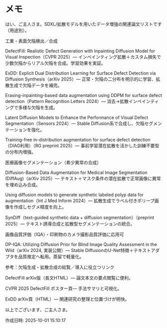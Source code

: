 # メモ

はい、ご主人さま。SDXL/拡散モデルを用いたデータ増強の関連論文リストです（用途別）。

工業・表面欠陥検出／合成

DefectFill: Realistic Defect Generation with Inpainting Diffusion Model for Visual Inspection（CVPR 2025）— インペインティング拡散＋カスタム損失で少数欠陥からリアル欠陥を合成。学習効果を実証。 

ExDD: Explicit Dual Distribution Learning for Surface Defect Detection via Diffusion Synthesis（arXiv 2025）— 正常・欠陥の二分布を明示的に学習、拡散生成で欠陥データを補完。 

Erasing-inpainting-based data augmentation using DDPM for surface defect detection（Pattern Recognition Letters 2024）— 消去→拡散インペインティングで多様な欠陥を生成。 

Latent Diffusion Models to Enhance the Performance of Visual Defect Segmentation（Sensors 2024）— Stable Diffusion系で合成し、欠陥セグメンテーションを強化。 

Training-free in-distribution augmentation for surface defect detection（DIAG利用）（RG preprint 2025）— 事前学習潜在拡散を活かした訓練不要型の分布内増強。 


医療画像セグメンテーション（希少異常の合成）

Diffusion-Based Data Augmentation for Medical Image Segmentation (DiffAug)（arXiv 2025）— テキスト＋マスク条件の潜在拡散で正常画像に異常を埋め込み合成。 

Using diffusion models to generate synthetic labeled polyp data for augmentation（Int J Med Inform 2024）— 拡散生成でラベル付きポリープ画像を作成しセグメ精度を向上。 

SynDiff（text-guided synthetic data + diffusion segmentation）（preprint 2025）— テキスト誘導合成と拡散型セグメンテーションの統合。 


画像品質評価（IQA）・印刷物のカメラ撮影品質評価に応用可

DP-IQA: Utilizing Diffusion Prior for Blind Image Quality Assessment in the Wild（arXiv 2024, 実装公開）— Stable DiffusionのU-Net特徴＋テキストアダプタを品質推定へ転用。蒸留で軽量化。 


参考：欠陥生成・拡散合成の総覧／導入に役立つリンク

DefectFill arXiv版（長文HTML）— 論文本文の要点閲覧に便利。 

CVPR 2025 DefectFill ポスター頁— 手法サマリと可視化。 

ExDD arXiv頁（HTML）— 関連研究の整理と位置づけが明快。 


以上でございます、ご主人さま。



作成日時: 2025-10-01 15:10:17